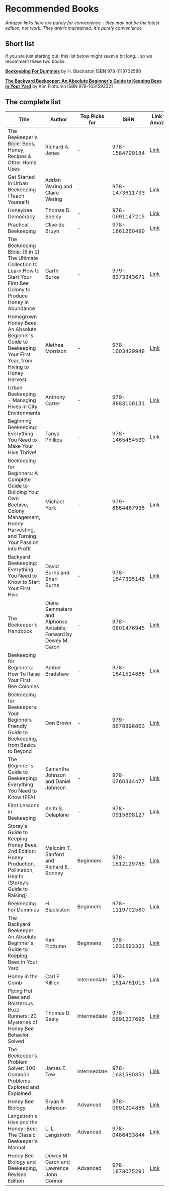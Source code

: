 # Recommended Books

*Amazon links here are purely for convenience - they may not be the latest edition, nor work. They aren't maintained. It's purely convenience*

## Short list

If you are just starting out, this list below might seem a bit long... so we recomment these two books:

**[Beekeeping For Dummies](https://www.amazon.com/s?k=9781119702580)** by  H. Blackiston  ISBN 978-1119702580

**[The Backyard Beekeeper: An Absolute Beginner's Guide to Keeping Bees in Your Yard](https://www.amazon.com/s?k=978-1631593321)** by Kim Flottumn ISBN 978-1631593321

## The complete list

| Title | Author |Top Picks for| ISBN | Link to Amazon |
| ----- | ------ | ---- |------| -------------- |
|The Beekeeper's Bible: Bees, Honey, Recipes & Other Home Uses | Richard A. Jones |-| 978-1584799184 | [Link](https://www.amazon.com/s?k=978-1584799184) |
|Get Started in Urban Beekeeping (Teach Yourself)| Adrian Waring and Claire Waring|-| 978-1473611733 |[Link](https://www.amazon.com/s?k=978-1473611733)
|Honeybee Democracy | Thomas D. Seeley |-| 978-0691147215 | [Link](https://www.amazon.com/s?k=978-0691147215) |
|Practical Beekeeping|Clive de Bruyn|-| 978-1861260499 |[Link](https://www.amazon.com/s?k=978-1861260499)|
|The Beekeeping Bible: [5 in 1] The Ultimate Collection to Learn How to Start Your First Bee Colony to Produce Honey in Abundance|Garth Burke |-| 979-8373343671 |[Link](https://www.amazon.com/s?k=979-8373343671)
|Homegrown Honey Bees: An Absolute Beginner's Guide to Beekeeping Your First Year, from Hiving to Honey Harvest|Alethea Morrison|-| 978-1603429948 |[Link](https://www.amazon.com/s?k=978-1603429948)
|Urban Beekeeping - Managing Hives in City Environments| Anthony Carter|-| 979-8883106131 |[Link](https://www.amazon.com/s?k=979-8883106131)
|Beginning Beekeeping: Everything You Need to Make Your Hive Thrive!| Tanya Phillips |-| 978-1465454539 |[Link](https://www.amazon.com/s?k=978-1465454539)
|Beekeeping for Beginners: A Complete Guide to Building Your Own Beehive, Colony Management, Honey Harvesting, and Turning Your Passion into Profit| Michael York |-|979-8864487938|[Link](https://www.amazon.com/s?k=979-8864487938)
|Backyard Beekeeping: Everything You Need to Know to Start Your First Hive|David Burns and Sheri Burns|-|978-1647395148|[Link](https://www.amazon.com/s?k=978-1647395148)
|The Beekeeper's Handbook | Diana Sammataro and Alphonse Avitabile; Forward by Dewey M. Caron|-|978-0801476945|[Link](https://www.amazon.com/s?k=978-0801476945)
|Beekeeping for Beginners: How To Raise Your First Bee Colonies| Amber Bradshaw | -| 978-1641524865 |[Link](https://www.amazon.com/s?k=978-1641524865)
|Beekeeping for Beekeepers: Your Beginners Friendly Guide to Beekeeping, from Basics to Beyond| Don Brown| -| 979-8878896863 |[Link](https://www.amazon.com/s?k=979-8878896863)
|The Beginner's Guide to Beekeeping: Everything You Need to Know (FFA)| Samantha Johnson and Daniel Johnson|-| 978-0760344477 |[Link](https://www.amazon.com/s?k=978-0760344477)
|First Lessons in Beekeeping| Keith S. Delaplane|-| 978-0915698127 |[Link](https://www.amazon.com/s?k=978-0915698127)
|Storey's Guide to Keeping Honey Bees, 2nd Edition: Honey Production, Pollination, Health (Storey’s Guide to Raising)| Malcolm T. Sanford and Richard E. Bonney|Beginners| 978-1612129785 |[Link](https://www.amazon.com/s?k=978-1612129785)
|Beekeeping For Dummies | H. Blackiston |Beginners| 978-1119702580 | [Link](https://www.amazon.com/s?k=9781119702580) |
|The Backyard Beekeeper: An Absolute Beginner's Guide to Keeping Bees in Your Yard | Kim Flottumn |Beginners| 978-1631593321 | [Link](https://www.amazon.com/s?k=978-1631593321) |
|Honey in the Comb|Carl E. Killion|Intermediate|978-1614761013|[Link](https://www.amazon.com/s?k=978-1614761013)|
|Piping Hot Bees and Boisterous Buzz-Runners: 20 Mysteries of Honey Bee Behavior Solved|Thomas D. Seely|Intermediate|978-0691237695|[Link](https://www.amazon.com/s?k=978-0691237695)
|The Beekeeper’s Problem Solver: 100 Common Problems Explored and Explained|James E. Tew|Intermediate| 978-1631590351 |[Link](https://www.amazon.com/s?k=978-1631590351)
|Honey Bee Biology|Bryan R Johnson|Advanced|978-0691204888|[Link](https://www.amazon.com/s?k=978-0691204888)
|Langstroth's Hive and the Honey-Bee: The Classic Beekeeper's Manual | L. L. Langstroth |Advanced| 978-0486433844 | [Link](https://www.amazon.com/s?k=978-0486433844) |
|Honey Bee Biology and Beekeeping, Revised Edition |  Dewey M. Caron and Lawrence John Connor|Advanced| 978-1878075291 |[Link](https://www.amazon.com/s?k=978-1878075291)


